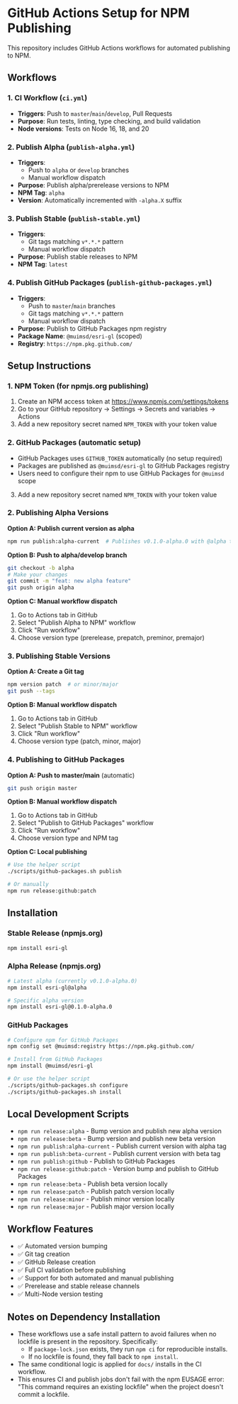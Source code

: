 # GitHub Actions Setup for NPM Publishing

This repository includes GitHub Actions workflows for automated publishing to NPM.

## Workflows

### 1. CI Workflow (`ci.yml`)
- **Triggers**: Push to `master`/`main`/`develop`, Pull Requests
- **Purpose**: Run tests, linting, type checking, and build validation
- **Node versions**: Tests on Node 16, 18, and 20

### 2. Publish Alpha (`publish-alpha.yml`)
- **Triggers**: 
  - Push to `alpha` or `develop` branches
  - Manual workflow dispatch
- **Purpose**: Publish alpha/prerelease versions to NPM
- **NPM Tag**: `alpha`
- **Version**: Automatically incremented with `-alpha.X` suffix

### 3. Publish Stable (`publish-stable.yml`)
- **Triggers**:
  - Git tags matching `v*.*.*` pattern
  - Manual workflow dispatch
- **Purpose**: Publish stable releases to NPM
- **NPM Tag**: `latest`

### 4. Publish GitHub Packages (`publish-github-packages.yml`)
- **Triggers**:
  - Push to `master`/`main` branches
  - Git tags matching `v*.*.*` pattern  
  - Manual workflow dispatch
- **Purpose**: Publish to GitHub Packages npm registry
- **Package Name**: `@muimsd/esri-gl` (scoped)
- **Registry**: `https://npm.pkg.github.com/`

## Setup Instructions

### 1. NPM Token (for npmjs.org publishing)
1. Create an NPM access token at https://www.npmjs.com/settings/tokens
2. Go to your GitHub repository → Settings → Secrets and variables → Actions
3. Add a new repository secret named `NPM_TOKEN` with your token value

### 2. GitHub Packages (automatic setup)
- GitHub Packages uses `GITHUB_TOKEN` automatically (no setup required)
- Packages are published as `@muimsd/esri-gl` to GitHub Packages registry
- Users need to configure their npm to use GitHub Packages for `@muimsd` scope
3. Add a new repository secret named `NPM_TOKEN` with your token value

### 2. Publishing Alpha Versions

**Option A: Publish current version as alpha**
```bash
npm run publish:alpha-current  # Publishes v0.1.0-alpha.0 with @alpha tag
```

**Option B: Push to alpha/develop branch**
```bash
git checkout -b alpha
# Make your changes
git commit -m "feat: new alpha feature"
git push origin alpha
```

**Option C: Manual workflow dispatch**
1. Go to Actions tab in GitHub
2. Select "Publish Alpha to NPM" workflow
3. Click "Run workflow"
4. Choose version type (prerelease, prepatch, preminor, premajor)

### 3. Publishing Stable Versions

**Option A: Create a Git tag**
```bash
npm version patch  # or minor/major
git push --tags
```

**Option B: Manual workflow dispatch**
1. Go to Actions tab in GitHub
2. Select "Publish Stable to NPM" workflow
3. Click "Run workflow"
4. Choose version type (patch, minor, major)

### 4. Publishing to GitHub Packages

**Option A: Push to master/main** (automatic)
```bash
git push origin master
```

**Option B: Manual workflow dispatch**
1. Go to Actions tab in GitHub
2. Select "Publish to GitHub Packages" workflow
3. Click "Run workflow"
4. Choose version type and NPM tag

**Option C: Local publishing**
```bash
# Use the helper script
./scripts/github-packages.sh publish

# Or manually
npm run release:github:patch
```

## Installation

### Stable Release (npmjs.org)
```bash
npm install esri-gl
```

### Alpha Release (npmjs.org)
```bash
# Latest alpha (currently v0.1.0-alpha.0)
npm install esri-gl@alpha

# Specific alpha version
npm install esri-gl@0.1.0-alpha.0
```

### GitHub Packages
```bash
# Configure npm for GitHub Packages
npm config set @muimsd:registry https://npm.pkg.github.com/

# Install from GitHub Packages
npm install @muimsd/esri-gl

# Or use the helper script
./scripts/github-packages.sh configure
./scripts/github-packages.sh install
```

## Local Development Scripts

- `npm run release:alpha` - Bump version and publish new alpha version
- `npm run release:beta` - Bump version and publish new beta version  
- `npm run publish:alpha-current` - Publish current version with alpha tag
- `npm run publish:beta-current` - Publish current version with beta tag
- `npm run publish:github` - Publish to GitHub Packages
- `npm run release:github:patch` - Version bump and publish to GitHub Packages
- `npm run release:beta` - Publish beta version locally
- `npm run release:patch` - Publish patch version locally
- `npm run release:minor` - Publish minor version locally
- `npm run release:major` - Publish major version locally

## Workflow Features

- ✅ Automated version bumping
- ✅ Git tag creation
- ✅ GitHub Release creation
- ✅ Full CI validation before publishing
- ✅ Support for both automated and manual publishing
- ✅ Prerelease and stable release channels
- ✅ Multi-Node version testing

## Notes on Dependency Installation

- These workflows use a safe install pattern to avoid failures when no lockfile is present in the repository. Specifically:
  - If `package-lock.json` exists, they run `npm ci` for reproducible installs.
  - If no lockfile is found, they fall back to `npm install`.
- The same conditional logic is applied for `docs/` installs in the CI workflow.
- This ensures CI and publish jobs don't fail with the npm EUSAGE error: "This command requires an existing lockfile" when the project doesn't commit a lockfile.